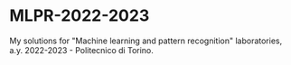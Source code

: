 # MLPR-2022-2023
My solutions for "Machine learning and pattern recognition" laboratories, a.y. 2022-2023 - Politecnico di Torino.

